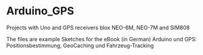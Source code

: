 # Arduino_GPS
Projects with Uno and GPS receivers blox NEO-6M, NEO-7M and SIM808

The files are example Sketches for the eBook (in German) 
Arduino und GPS: Positionsbestimmung, GeoCaching und Fahrzeug-Tracking 
